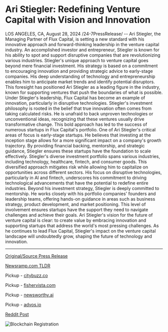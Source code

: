 # Ari Stiegler: Redefining Venture Capital with Vision and Innovation

LOS ANGELES, CA, August 28, 2024 /24-7PressRelease/ -- Ari Stiegler, the Managing Partner of Flux Capital, is setting a new standard with his innovative approach and forward-thinking leadership in the venture capital industry. An accomplished investor and entrepreneur, Stiegler is known for his ability to spot and support disruptive companies that are revolutionizing various industries.  Stiegler's unique approach to venture capital goes beyond mere financial investment. His strategy is based on a commitment to encouraging innovation and providing strategic advice to early-stage companies. His deep understanding of technology and entrepreneurship enables him to anticipate market trends and identify potential disruptors. This foresight has positioned Ari Stiegler as a leading figure in the industry, known for supporting ventures that push the boundaries of what is possible.  Under Stiegler's leadership, Flux Capital has become an example of innovation, particularly in disruptive technologies. Stiegler's investment philosophy is rooted in the belief that true innovation often comes from taking calculated risks. He is unafraid to back unproven technologies or unconventional ideas, recognizing that these ventures usually drive transformative change. This bold approach has led to the success of numerous startups in Flux Capital's portfolio.  One of Ari Stiegler's critical areas of focus is early-stage startups. He believes that investing at the inception stage allows for a more significant impact on a company's growth trajectory. By providing financial backing, mentorship, and strategic guidance, Stiegler ensures these startups have the foundation to scale effectively.  Stiegler's diverse investment portfolio spans various industries, including technology, healthcare, fintech, and consumer goods. This diversified approach mitigates risk while allowing him to capitalize on opportunities across different sectors. His focus on disruptive technologies, particularly in AI and fintech, underscores his commitment to driving technological advancements that have the potential to redefine entire industries.  Beyond his investment strategy, Stiegler is deeply committed to mentorship. He works closely with his portfolio companies' founders and leadership teams, offering hands-on guidance in areas such as business strategy, product development, and market positioning. This level of involvement ensures startups have the support they need to navigate challenges and achieve their goals.  Ari Stiegler's vision for the future of venture capital is clear: to create value by embracing innovation and supporting startups that address the world's most pressing challenges. As he continues to lead Flux Capital, Stiegler's impact on the venture capital landscape will undoubtedly grow, shaping the future of technology and innovation. 

---

[Original/Source Press Release](https://www.24-7pressrelease.com/press-release/513830/ari-stiegler-redefining-venture-capital-with-vision-and-innovation)
                    

[Newsramp.com TLDR](https://newsramp.com/curated-news/ari-stiegler-redefining-venture-capital-with-forward-thinking-leadership/af0c398693c536bef558b1056933178a) 


Pickup - [citybuzz.co](https://citybuzz.co/2024/08/28/ari-stiegler-s-innovative-approach-reshapes-venture-capital-landscape)

Pickup - [fishervista.com](https://fishervista.com/en/ari-stiegler-transforming-venture-capital-with-innovation-and-vision/20246319)

Pickup - [newsworthy.ai](https://newsworthy.ai/curated/ari-stiegler-s-innovative-approach-reshapes-venture-capital-landscape/20246319)

Pickup - [advos.io](https://advos.io/en/ari-stiegler-s-visionary-leadership-is-transforming-venture-capital/20246319)
 



[Reddit Post](https://www.reddit.com/r/StartupBusinessNews/comments/1f3869c/ari_stiegler_redefining_venture_capital_with/) 



![Blockchain Registration](https://cdn.newsramp.app/24-7PressRelease/qrcode/248/28/healqYHE.webp)